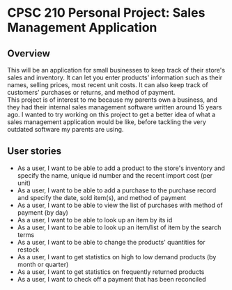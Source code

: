 # CPSC 210 Personal Project: Sales Management Application

## Overview

This will be an application for small businesses to keep track of their store's sales and inventory. It can let you enter products' information such as their names, selling prices, most recent unit costs. It can also keep track of customers' purchases or returns, and method of payment. <br/>
This project is of interest to me because my parents own a business, and they had their internal sales management software written around 15 years ago. I wanted to try working on this project to get a better idea of what a sales management application would be like, before tackling the very outdated software my parents are using.

## User stories

- As a user, I want to be able to add a product to the store's inventory and specify the name, unique id number and the recent import cost (per unit)
- As a user, I want to be able to add a purchase to the purchase record and specify the date, sold item(s), and method of payment
- As a user, I want to be able to view the list of purchases with method of payment (by day)
- As a user, I want to be able to look up an item by its id
- As a user, I want to be able to look up an item/list of item by the search terms
- As a user, I want to be able to change the products' quantities for restock
- As a user, I want to get statistics on high to low demand products (by month or quarter)
- As a user, I want to get statistics on frequently returned products
- As a user, I want to check off a payment that has been reconciled 